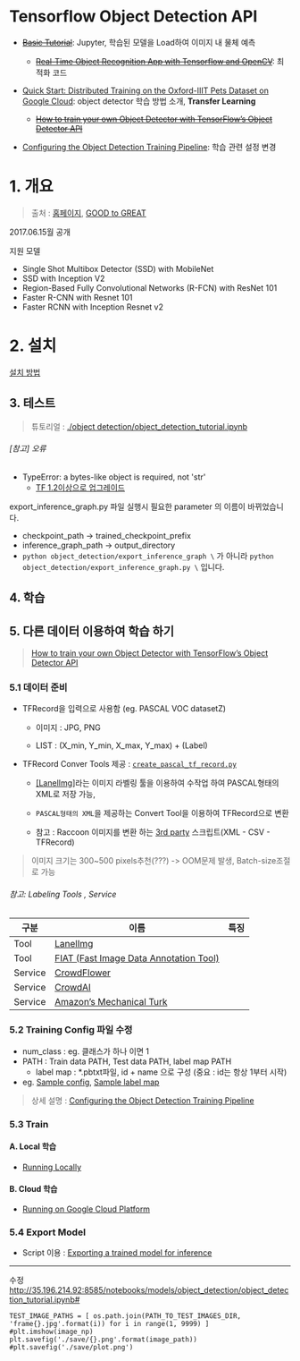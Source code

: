 # Tensorflow Object Detection API 

- ~~[Basic Tutorial](https://github.com/tensorflow/models/blob/master/object_detection/object_detection_tutorial.ipynb)~~: Jupyter, 학습된 모델을 Load하여 이미지 내 물체 예측 

    - ~~[Real-Time Object Recognition App with Tensorflow and OpenCV](https://github.com/datitran/Object-Detector-App)~~: 최적화 코드 


- [Quick Start: Distributed Training on the Oxford-IIIT Pets Dataset on Google Cloud](https://github.com/tensorflow/models/blob/master/object_detection/g3doc/running_pets.md):   object detector 학습 방법 소개, **Transfer Learning**
    
    - ~~[How to train your own Object Detector with TensorFlow’s Object Detector API](https://medium.com/towards-data-science/how-to-train-your-own-object-detector-with-tensorflows-object-detector-api-bec72ecfe1d9)~~

- [Configuring the Object Detection Training Pipeline](https://github.com/tensorflow/models/blob/master/object_detection/g3doc/configuring_jobs.md): 학습 관련 설정 변경 



# 1. 개요
> 출처 : [홈페이지](https://github.com/tensorflow/models/tree/master/object_detection), [GOOD to GREAT](http://goodtogreate.tistory.com/entry/Tensorflow-Object-Detection-API-SSD-FasterRCNN)


2017.06.15월 공개 

지원 모델 
- Single Shot Multibox Detector (SSD) with MobileNet
- SSD with Inception V2
- Region-Based Fully Convolutional Networks (R-FCN) with ResNet 101
- Faster R-CNN with Resnet 101
- Faster RCNN with Inception Resnet v2

# 2. 설치 

[설치 방법](https://github.com/adioshun/Blog_Jekyll/blob/master/2017-08-08-TF%20Object%20Detection%20API_Installation.md)

## 3. 테스트 

> 튜토리얼 : [./object detection/object_detection_tutorial.ipynb](https://github.com/tensorflow/models/blob/master/object_detection/object_detection_tutorial.ipynb)





###### [참고] 오류 

- TypeError: a bytes-like object is required, not 'str'
    - [TF 1.2이상으로 업그레이드](https://github.com/datitran/Object-Detector-App/issues/2)

export_inference_graph.py 파일 실행시 필요한 parameter 의 이름이 바뀌었습니다. 
- checkpoint_path -> trained_checkpoint_prefix 
- inference_graph_path -> output_directory 
- `python object_detection/export_inference_graph \` 가 아니라 `python object_detection/export_inference_graph.py \` 입니다.



## 4. 학습 


## 5. 다른 데이터 이용하여 학습 하기 

> [How to train your own Object Detector with TensorFlow’s Object Detector API](https://medium.com/towards-data-science/how-to-train-your-own-object-detector-with-tensorflows-object-detector-api-bec72ecfe1d9)


### 5.1 데이터 준비 

- TFRecord을 입력으로 사용함 (eg.  PASCAL VOC datasetZ)

    - 이미지 : JPG, PNG
    
    - LIST : (X_min, Y_min, X_max, Y_max) + (Label)
    
- TFRecord Conver Tools 제공 : [`create_pascal_tf_record.py`](https://github.com/tensorflow/models/blob/master/object_detection/create_pascal_tf_record.py)
    
    -  [[LanelImg]](https://github.com/tzutalin/labelImg)라는 이미지 라벨링 툴을 이용하여 수작업 하여 PASCAL형태의 XML로 저장 가능, 
    
    -  `PASCAL형태의 XML`을 제공하는 Convert Tool을 이용하여 TFRecord으로 변환 
    
    - 참고 : Raccoon 이미지를 변환 하는 [3rd party](https://github.com/datitran/raccoon-dataset) 스크립트(XML - CSV - TFRecord) 
    
> 이미지 크기는 300~500 pixels추천(???) -> OOM문제 발생, Batch-size조절로 가능 

###### 참고: Labeling Tools , Service 
|구분|이름|특징|
|-|-|-|
|Tool|[LanelImg](https://github.com/tzutalin/labelImg)||
|Tool|[FIAT (Fast Image Data Annotation Tool)](https://github.com/christopher5106/FastAnnotationTool)||
|Service|[CrowdFlower](https://www.crowdflower.com/)||
|Service|[CrowdAI ](https://crowdai.com/)||
|Service|[Amazon’s Mechanical Turk](https://www.mturk.com/mturk/welcome)||


### 5.2 Training Config 파일 수정 
- num_class : eg. 클래스가 하나 이면 1
- PATH : Train data PATH, Test data PATH, label map PATH
    - label map : *.pbtxt파일, id + name 으로 구성 (중요 : id는 항상 1부터 시작)
- eg. [Sample config](https://github.com/tensorflow/models/tree/master/object_detection/samples/configs), [Sample label map](https://github.com/tensorflow/models/tree/master/object_detection/data)

> 상세 설명 : [Configuring the Object Detection Training Pipeline](https://github.com/tensorflow/models/blob/master/object_detection/g3doc/configuring_jobs.md)

### 5.3 Train 

#### A. Local 학습 

- [Running Locally](https://github.com/tensorflow/models/blob/master/object_detection/g3doc/running_locally.md)

#### B. Cloud 학습 

- [Running on Google Cloud Platform](https://github.com/tensorflow/models/blob/master/object_detection/g3doc/running_on_cloud.md)

### 5.4 Export Model 

- Script 이용 : [Exporting a trained model for inference](https://github.com/tensorflow/models/blob/master/object_detection/g3doc/exporting_models.md) 

---
수정 
http://35.196.214.92:8585/notebooks/models/object_detection/object_detection_tutorial.ipynb#
```
TEST_IMAGE_PATHS = [ os.path.join(PATH_TO_TEST_IMAGES_DIR, 'frame{}.jpg'.format(i)) for i in range(1, 9999) ]
#plt.imshow(image_np)
plt.savefig('./save/{}.png'.format(image_path))
#plt.savefig('./save/plot.png')
```
